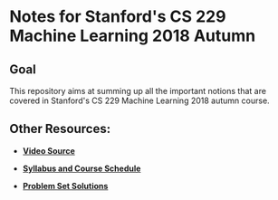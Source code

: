 # Notes for Stanford's CS 229 Machine Learning 2018 Autumn

## Goal
This repository aims at summing up all the important notions that are covered in Stanford's CS 229 Machine Learning 2018 autumn course.

## Other Resources:
- **[Video Source](https://www.youtube.com/playlist?list=PLoROMvodv4rMiGQp3WXShtMGgzqpfVfbU)**

- **[Syllabus and Course Schedule](http://cs229.stanford.edu/syllabus-autumn2018.html)**

- **[Problem Set Solutions](https://github.com/zhixuan-lin/cs229-ps-2018)**
